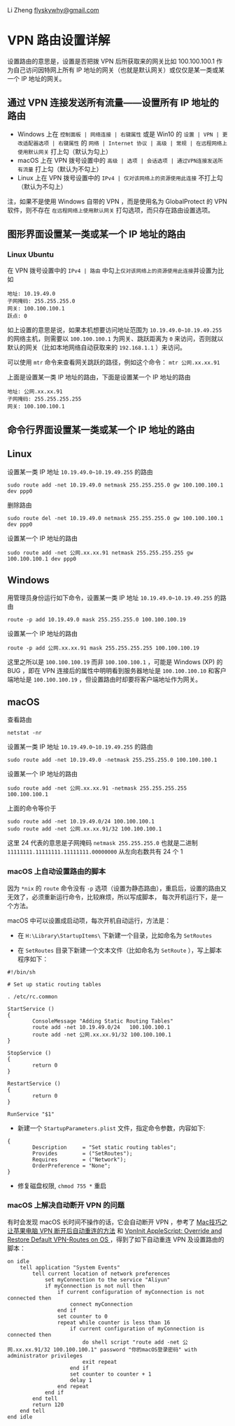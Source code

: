 Li Zheng <flyskywhy@gmail.com>

# VPN 路由设置详解
设置路由的意思是，设置是否把拨 VPN 后所获取来的网关比如 100.100.100.1 作为自己访问因特网上所有 IP 地址的网关（也就是默认网关）或仅仅是某一类或某一个 IP 地址的网关。

## 通过 VPN 连接发送所有流量——设置所有 IP 地址的路由
* Windows 上在 `控制面板 | 网络连接 | 右键属性` 或是 Win10 的 `设置 | VPN | 更改适配器选项 | 右键属性` 的 `网络 | Internet 协议 | 高级 | 常规 | 在远程网络上使用默认网关` 打上勾（默认为勾上）
* macOS 上在 VPN 拨号设置中的 `高级 | 选项 | 会话选项 | 通过VPN连接发送所有流量` 打上勾（默认为不勾上）
* Linux 上在 VPN 拨号设置中的 `IPv4 | 仅对该网络上的资源使用此连接` 不打上勾（默认为不勾上）

注，如果不是使用 Windows 自带的 VPN ，而是使用名为 GlobalProtect 的 VPN 软件，则不存在 `在远程网络上使用默认网关` 打勾选项，而只存在路由设置选项。

## 图形界面设置某一类或某一个 IP 地址的路由

### Linux Ubuntu
在 VPN 拨号设置中的 `IPv4 | 路由` 中勾上`仅对该网络上的资源使用此连接`并设置为比如
```
地址: 10.19.49.0
子网掩码: 255.255.255.0
网关: 100.100.100.1
跃点: 0
```
如上设置的意思是说，如果本机想要访问地址范围为 `10.19.49.0~10.19.49.255` 的网络主机，则需要以 `100.100.100.1` 为网关、跳跃距离为 `0` 来访问，否则就以默认的网关（比如本地网络自动获取来的 `192.168.1.1` ）来访问。

可以使用 `mtr` 命令来查看网关跳跃的路径，例如这个命令： `mtr 公网.xx.xx.91`

上面是设置某一类 IP 地址的路由，下面是设置某一个 IP 地址的路由
```
地址: 公网.xx.xx.91
子网掩码: 255.255.255.255
网关: 100.100.100.1
```

## 命令行界面设置某一类或某一个 IP 地址的路由
## Linux

设置某一类 IP 地址 `10.19.49.0~10.19.49.255` 的路由

    sudo route add -net 10.19.49.0 netmask 255.255.255.0 gw 100.100.100.1 dev ppp0

删除路由

    sudo route del -net 10.19.49.0 netmask 255.255.255.0 gw 100.100.100.1 dev ppp0

设置某一个 IP 地址的路由

    sudo route add -net 公网.xx.xx.91 netmask 255.255.255.255 gw 100.100.100.1 dev ppp0

## Windows

用管理员身份运行如下命令，设置某一类 IP 地址 `10.19.49.0~10.19.49.255` 的路由

    route -p add 10.19.49.0 mask 255.255.255.0 100.100.100.19

设置某一个 IP 地址的路由

    route -p add 公网.xx.xx.91 mask 255.255.255.255 100.100.100.19

这里之所以是 `100.100.100.19` 而非 `100.100.100.1` ，可能是 Windows (XP) 的 BUG ，即在 VPN 连接后的属性中明明看到服务器地址是 `100.100.100.10` 和客户端地址是 `100.100.100.19` ，但设置路由时却要将客户端地址作为网关。

## macOS

查看路由

    netstat -nr

设置某一类 IP 地址 `10.19.49.0~10.19.49.255` 的路由

    sudo route add -net 10.19.49.0 -netmask 255.255.255.0 100.100.100.1

设置某一个 IP 地址的路由

    sudo route add -net 公网.xx.xx.91 -netmask 255.255.255.255 100.100.100.1

上面的命令等价于

    sudo route add -net 10.19.49.0/24 100.100.100.1
    sudo route add -net 公网.xx.xx.91/32 100.100.100.1

这里 24 代表的意思是子网掩码 `netmask 255.255.255.0` 也就是二进制 `11111111.11111111.11111111.00000000` 从左向右数共有 24 个 1

### macOS 上自动设置路由的脚本
因为 `*nix` 的 `route` 命令没有 `-p` 选项（设置为静态路由），重启后，设置的路由又无效了，必须重新运行命令，比较麻烦，所以写成脚本， 每次开机运行下，是一个方法。

macOS 中可以设置成启动项，每次开机自动运行，方法是：

* 在 `H:\Library\StartupItems\` 下新建一个目录，比如命名为 `SetRoutes`

* 在 `SetRoutes` 目录下新建一个文本文件（比如命名为 `SetRoute` ），写上脚本程序如下：

```
#!/bin/sh

# Set up static routing tables

. /etc/rc.common

StartService ()
{
        ConsoleMessage "Adding Static Routing Tables"
        route add -net 10.19.49.0/24   100.100.100.1
        route add -net 公网.xx.xx.91/32 100.100.100.1
}

StopService ()
{
        return 0
}

RestartService ()
{
        return 0
}

RunService "$1"
```

* 新建一个 `StartupParameters.plist` 文件，指定命令参数，内容如下:
```
{
        Description     = "Set static routing tables";
        Provides        = ("SetRoutes");
        Requires        = ("Network");
        OrderPreference = "None";
}
```

* 修复磁盘权限, `chmod 755 *` 重启

### macOS 上解决自动断开 VPN 的问题
有时会发现 macOS 长时间不操作的话，它会自动断开 VPN ，参考了 [Mac技巧之让苹果电脑 VPN 断开后自动重连的方法](http://www.mac52ipod.cn/post/get-vpn-to-auto-reconnect-on-mac-os-x-by-applescript.php) 和 [VpnInit AppleScript: Override and Restore Default VPN-Routes on OS ](http://phaq.phunsites.net/2011/12/29/vpninit-applescript-override-and-restore-default-vpn-routes-on-os-x/) ，得到了如下自动重连 VPN 及设置路由的脚本：
```
on idle
    tell application "System Events"
        tell current location of network preferences
            set myConnection to the service "Aliyun"
            if myConnection is not null then
                if current configuration of myConnection is not connected then
                    connect myConnection
                end if
                set counter to 0
                repeat while counter is less than 16
                    if current configuration of myConnection is connected then
                        do shell script "route add -net 公网.xx.xx.91/32 100.100.100.1" password "你的macOS登录密码" with administrator privileges
                        exit repeat
                    end if
                    set counter to counter + 1
                    delay 1
                end repeat
            end if
        end tell
        return 120
    end tell
end idle
```

